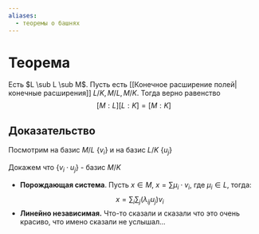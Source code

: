 ```yaml
---
aliases:
  - теоремы о башнях
---
```

# Теорема
Есть $L \sub L \sub M$. Пусть есть [[Конечное расширение полей|конечные расширения]] $L / K, M / L, M / K$. Тогда верно равенство
$$[M : L][L : K] = [M : K]$$
## Доказательство
Посмотрим на базис $M / L$ $\{v_i\}$ и на базис $L/K$ $\{u_j\}$

Докажем что $\{v_i \cdot u_j\}$  - базис $M / K$
+ **Порождающая система**. Пусть $x \in M$, $x = \sum \mu_i \cdot v_i$, где $\mu_i \in L$, тогда: $$x = \sum_i \sum_j (\lambda_{ij} u_j) v_i$$
+ **Линейно независимая.** Что-то сказали и сказали что это очень красиво, что имено сказали не услышал...